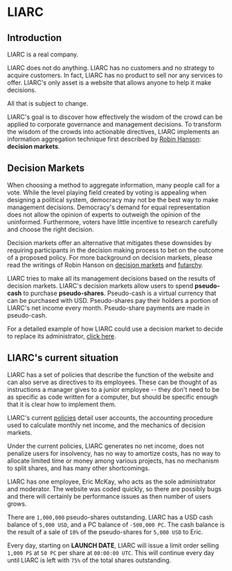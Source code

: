 # LIARC

## Introduction

LIARC is a real company.

LIARC does not do anything. LIARC has no customers and no strategy to acquire customers. In fact, LIARC has no product to sell nor any services to offer. LIARC's only asset is a website that allows anyone to help it make decisions.

All that is subject to change.

LIARC's goal is to discover how effectively the wisdom of the crowd can be applied to corporate governance and management decisions. To transform the wisdom of the crowds into actionable directives, LIARC implements an information aggregation technique first described by [Robin Hanson](http://mason.gmu.edu/~rhanson/): **decision markets**.

## Decision Markets

When choosing a method to aggregate information, many people call for a vote. While the level playing field created by voting is appealing when designing a political system, democracy may not be the best way to make management decisions. Democracy's demand for equal representation does not allow the opinion of experts to outweigh the opinion of the uninformed. Furthermore, voters have little incentive to research carefully and choose the right decision. 

Decision markets offer an alternative that mitigates these downsides by requiring participants in the decision making process to bet on the outcome of a proposed policy. For more background on decision markets, please read the writings of Robin Hanson on [decision markets](http://mason.gmu.edu/~rhanson/decisionmarkets.pdf) and [futarchy](http://mason.gmu.edu/~rhanson/futarchy2013.pdf).

LIARC tries to make all its management decisions based on the results of decision markets. LIARC's decision markets allow users to spend **pseudo-cash** to purchase **pseudo-shares**. Pseudo-cash is a virtual currency that can be purchased with USD. Pseudo-shares pay their holders a portion of LIARC's net income every month. Pseudo-share payments are made in pseudo-cash.

For a detailed example of how LIARC could use a decision market to decide to replace its administrator, [click here](/decision_market_example).

## LIARC's current situation

LIARC has a set of policies that describe the function of the website and can also serve as directives to its employees. These can be thought of as instructions a manager gives to a junior employee -- they don't need to be as specific as code written for a computer, but should be specific enough that it is clear how to implement them.

LIARC's current [policies](/policies) detail user accounts, the accounting procedure used to calculate monthly net income, and the mechanics of decision markets.

Under the current policies, LIARC generates no net income, does not penalize users for insolvency, has no way to amortize costs, has no way to allocate limited time or money among various projects, has no mechanism to split shares, and has many other shortcomings.

LIARC has one employee, Eric McKay, who acts as the sole administrator and moderator. The website was coded quickly, so there are possibly bugs and there will certainly be performance issues as then number of users grows.

There are `1,000,000` pseudo-shares outstanding. LIARC has a USD cash balance of `5,000 USD`, and a PC balance of `-500,000 PC`. The cash balance is the result of a sale of `10%` of the pseudo-shares for `5,000 USD` to Eric.

Every day, starting on **LAUNCH DATE**, LIARC will issue a limit order selling `1,000 PS` at `50 PC` per share at `00:00:00 UTC`. This will continue every day until LIARC is left with `75%` of the total shares outstanding.
